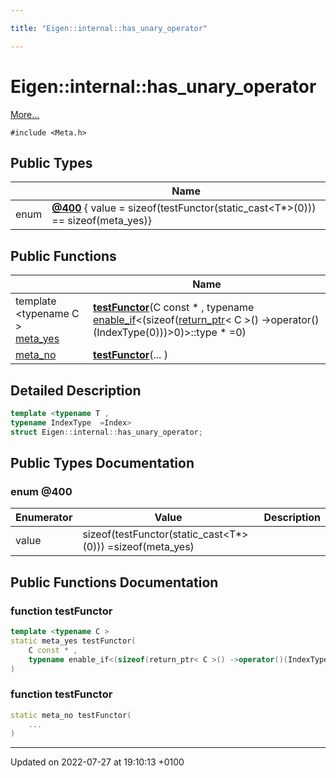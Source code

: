 ```yaml
---

title: "Eigen::internal::has_unary_operator"

---
```


# Eigen::internal::has_unary_operator



 [More...](#detailed-description)


`#include <Meta.h>`

## Public Types

|                | Name           |
| -------------- | -------------- |
| enum| **[@400](http://example.org/classes/structeigen_1_1internal_1_1has__unary__operator/#enum-@400)** { value = sizeof(testFunctor(static_cast<T*>(0))) == sizeof(meta_yes)} |

## Public Functions

|                | Name           |
| -------------- | -------------- |
| template <typename C \> <br><a href="http://example.org/classes/structeigen_1_1internal_1_1meta__yes/">meta_yes</a> | **[testFunctor](http://example.org/classes/structeigen_1_1internal_1_1has__unary__operator/#function-testfunctor)**(C const * , typename <a href="http://example.org/classes/structeigen_1_1internal_1_1enable__if/">enable_if</a><(sizeof(<a href="http://example.org/namespaces/namespaceeigen_1_1internal/#function-return-ptr">return_ptr</a>< C >() ->operator()(IndexType(0)))>0)>::type *  =0) |
| <a href="http://example.org/classes/structeigen_1_1internal_1_1meta__no/">meta_no</a> | **[testFunctor](http://example.org/classes/structeigen_1_1internal_1_1has__unary__operator/#function-testfunctor)**(... ) |

## Detailed Description

```cpp
template <typename T ,
typename IndexType  =Index>
struct Eigen::internal::has_unary_operator;
```

## Public Types Documentation

### enum @400

| Enumerator | Value | Description |
| ---------- | ----- | ----------- |
| value | sizeof(testFunctor(static_cast<T*>(0))) =sizeof(meta_yes)|   |




## Public Functions Documentation

### function testFunctor

```cpp
template <typename C >
static meta_yes testFunctor(
    C const * ,
    typename enable_if<(sizeof(return_ptr< C >() ->operator()(IndexType(0)))>0)>::type *  =0
)
```


### function testFunctor

```cpp
static meta_no testFunctor(
    ... 
)
```


-------------------------------

Updated on 2022-07-27 at 19:10:13 +0100
